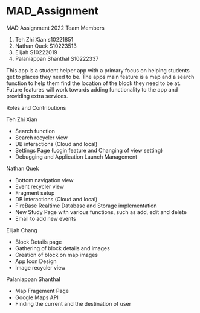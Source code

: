 # MAD_Assignment
MAD Assignment 2022
Team Members
1) Teh Zhi Xian s10221851
2) Nathan Quek S10223513
3) Elijah S10222019
4) Palaniappan Shanthal S10222337

This app is a student helper app with a primary focus on helping students get to places they need to be.
The apps main feature is a map and a search function to help them find the location of the block they need to be at.
Future features will work towards adding functionality to the app and providing extra services.

Roles and Contributions

Teh Zhi Xian
- Search function
- Search recycler view
- DB interactions (Cloud and local)
- Settings Page (Login feature and Changing of view setting)
- Debugging and Application Launch Management

Nathan Quek
- Bottom navigation view
- Event recycler view
- Fragment setup
- DB interactions (Cloud and local)
- FireBase Realtime Database and Storage implementation
- New Study Page with various functions, such as add, edit and delete
- Email to add new events

Elijah Chang
- Block Details page
- Gathering of block details and images
- Creation of block on map images 
- App Icon Design
- Image recycler view

Palaniappan Shanthal
- Map Fragement Page
- Google Maps API
- Finding the current and the destination of user
